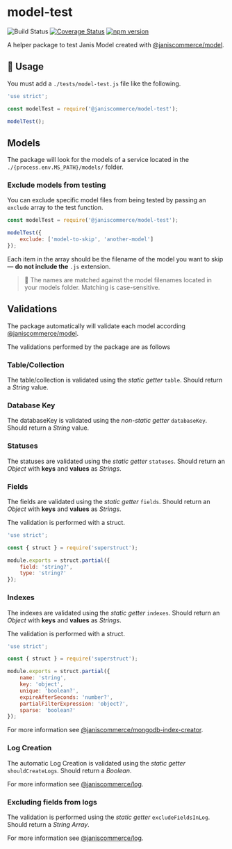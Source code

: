 # model-test

![Build Status](https://github.com/janis-commerce/model-test/workflows/Build%20Status/badge.svg)
[![Coverage Status](https://coveralls.io/repos/github/janis-commerce/model-test/badge.svg?branch=master)](https://coveralls.io/github/janis-commerce/model-test?branch=master)
[![npm version](https://badge.fury.io/js/%40janiscommerce%2Fmodel-test.svg)](https://www.npmjs.com/package/@janiscommerce/model-test)

A helper package to test Janis Model created with [@janiscommerce/model](https://www.npmjs.com/package/@janiscommerce/model).

## :hammer: Usage

You must add a `./tests/model-test.js` file like the following.

```js
'use strict';

const modelTest = require('@janiscommerce/model-test');

modelTest();
```

## Models

The package will look for the models of a service located in the `./{process.env.MS_PATH}/models/` folder.

### Exclude models from testing

You can exclude specific model files from being tested by passing an `exclude` array to the test function.

```js
const modelTest = require('@janiscommerce/model-test');

modelTest({
	exclude: ['model-to-skip', 'another-model']
});
```

Each item in the array should be the filename of the model you want to skip — **do not include the** `.js` extension.

> 📝 The names are matched against the model filenames located in your models folder. Matching is case-sensitive.

## Validations

The package automatically will validate each model according [@janiscommerce/model](https://www.npmjs.com/package/@janiscommerce/model).

The validations performed by the package are as follows

### Table/Collection

The table/collection is validated using the _static getter_ `table`. Should return a _String_ value.

### Database Key

The databaseKey is validated using the _non-static getter_ `databaseKey`. Should return a _String_ value.

### Statuses

The statuses are validated using the _static getter_ `statuses`. Should return an _Object_ with **keys** and **values** as _Strings_.

### Fields

The fields are validated using the _static getter_ `fields`. Should return an _Object_ with **keys** and **values** as _Strings_.

The validation is performed with a struct.

```js
'use strict';

const { struct } = require('superstruct');

module.exports = struct.partial({
	field: 'string?',
	type: 'string?'
});
```

### Indexes

The indexes are validated using the _static getter_ `indexes`. Should return an _Object_ with **keys** and **values** as _Strings_.

The validation is performed with a struct.

```js
'use strict';

const { struct } = require('superstruct');

module.exports = struct.partial({
	name: 'string',
	key: 'object',
	unique: 'boolean?',
	expireAfterSeconds: 'number?',
	partialFilterExpression: 'object?',
	sparse: 'boolean?'
});
```

For more information see [@janiscommerce/mongodb-index-creator](https://www.npmjs.com/package/@janiscommerce/mongodb-index-creator).

### Log Creation

The automatic Log Creation is validated using the _static getter_ `shouldCreateLogs`. Should return a _Boolean_.

For more information see [@janiscommerce/log](https://www.npmjs.com/package/@janiscommerce/log).

### Excluding fields from logs

The validation is performed using the _static getter_ `excludeFieldsInLog`. Should return a _String Array_.

For more information see [@janiscommerce/log](https://www.npmjs.com/package/@janiscommerce/log).